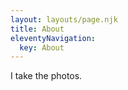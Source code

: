 ```yaml
---
layout: layouts/page.njk
title: About
eleventyNavigation:
  key: About
---
```

I take the photos.